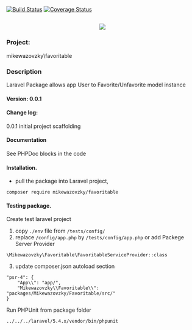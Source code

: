 [![Build Status](https://travis-ci.org/mikewazovzky/favoritable.svg?branch=master)](https://travis-ci.org/mikewazovzky/favoritable)
[![Coverage Status](https://coveralls.io/repos/github/mikewazovzky/favoritable/badge.svg?branch=master&foo=bar)](https://coveralls.io/github/mikewazovzky/favoritable?branch=master)

<h2 align="center">
	<img src="https://laravel.com/assets/img/components/logo-laravel.svg">
</h2>

### Project: 
mikewazovzky\favoritable
### Description
Laravel Package allows app User to Favorite/Unfavorite model instance  
#### Version: 0.0.1
#### Change log:  
0.0.1 initial project scaffolding
#### Documentation
See PHPDoc blocks in the code
#### Installation. 
- pull the package into Laravel project,  
```
composer require mikewazovzky/favoritable
```
#### Testing package. 
Create test laravel project   
1. copy `./env` file from `/tests/config/`  
2. replace `/config/app.php` by `/tests/config/app.php` or add Packege Server Provider
 ```
\Mikewazovzky\Favoritable\FavoritableServiceProvider::class
```
3. update composer.json autoload section
```
"psr-4": {
    "App\\": "app/",  
    "Mikewazovzky\\Favoritable\\": "packages/Mikewazovzky/Favoritable/src/"
}
```
Run PHPUnit from package folder
```
../../../laravel/5.4.x/vendor/bin/phpunit
```



